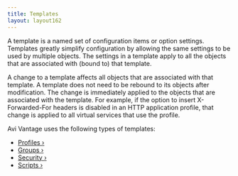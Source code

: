 ```yaml
---
title: Templates
layout: layout162
---
```

A template is a named set of configuration items or option settings. Templates greatly simplify configuration by allowing the same settings to be used by multiple objects. The settings in a template apply to all the objects that are associated with (bound to) that template.

A change to a template affects all objects that are associated with that template. A template does not need to be rebound to its objects after modification. The change is immediately applied to the objects that are associated with the template. For example, if the option to insert X-Forwarded-For headers is disabled in an HTTP application profile, that change is applied to all virtual services that use the profile.

Avi Vantage uses the following types of templates:

* <a href="./profiles">Profiles ›</a>
* <a href="./groups">Groups ›</a>
* <a href="./security">Security ›</a>
* <a href="./scripts">Scripts ›</a>  